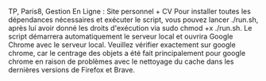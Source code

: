 TP, Paris8, Gestion En Ligne : Site personnel + CV
Pour installer toutes les dépendances nécessaires et exécuter le script, vous pouvez lancer ./run.sh, après lui avoir donné les droits d'exécution via sudo chmod +x ./run.sh. 
Le script démarrera automatiquement le serveur local et ouvrira Google Chrome avec le serveur local. Veuillez vérifier exactement sur google chrome, car le centrage des objets a été fait principalement pour google chrome en raison de problèmes avec le nettoyage du cache dans les dernières versions de Firefox et Brave.
